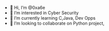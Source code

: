 - 👋 Hi, I’m @0xa6e
- 👀 I’m interested in Cyber Security
- 🌱 I’m currently learning C,Java, Dev Opps
- 💞️ I’m looking to collaborate on Python project, 

<!---
0xa6e/0xa6e is a ✨ special ✨ repository because its `README.md` (this file) appears on your GitHub profile.
You can click the Preview link to take a look at your changes.
--->
